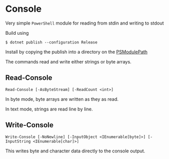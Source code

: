 # Console

Very simple `PowerShell` module for reading from stdin and writing to stdout

Build using

```
$ dotnet publish --configuration Release
```

Install by copying the publish into a directory on the [PSModulePath](https://learn.microsoft.com/en-us/powershell/module/microsoft.powershell.core/about/about_psmodulepath)

The commands read and write either strings or byte arrays.

## Read-Console

```
Read-Console [-AsByteStream] [-ReadCount <int>]
```

In byte mode, byte arrays are written as they as read.

In text mode, strings are read line by line.

## Write-Console

```
Write-Console [-NoNewline] [-InputObject <IEnumerable[byte]>] [-InputString <IEnumerable[char]>]
```

This writes byte and character data directly to the console output.
